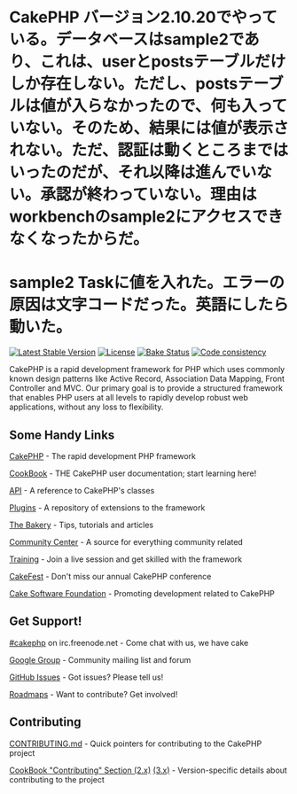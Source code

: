 # CakePHP バージョン2.10.20でやっている。データベースはsample2であり、これは、userとpostsテーブルだけしか存在しない。ただし、postsテーブルは値が入らなかったので、何も入っていない。そのため、結果には値が表示されない。ただ、認証は動くところまではいったのだが、それ以降は進んでいない。承認が終わっていない。理由はworkbenchのsample2にアクセスできなくなったからだ。
# sample2 Taskに値を入れた。エラーの原因は文字コードだった。英語にしたら動いた。

[![Latest Stable Version](https://poser.pugx.org/cakephp/cakephp/v/stable.svg)](https://packagist.org/packages/cakephp/cakephp)
[![License](https://poser.pugx.org/cakephp/cakephp/license.svg)](https://packagist.org/packages/cakephp/cakephp)
[![Bake Status](https://secure.travis-ci.org/cakephp/cakephp.png?branch=master)](https://travis-ci.org/cakephp/cakephp)
[![Code consistency](https://squizlabs.github.io/PHP_CodeSniffer/analysis/cakephp/cakephp/grade.svg)](https://squizlabs.github.io/PHP_CodeSniffer/analysis/cakephp/cakephp/)

CakePHP is a rapid development framework for PHP which uses commonly known design patterns like Active Record, Association Data Mapping, Front Controller and MVC.
Our primary goal is to provide a structured framework that enables PHP users at all levels to rapidly develop robust web applications, without any loss to flexibility.


## Some Handy Links

[CakePHP](https://cakephp.org) - The rapid development PHP framework

[CookBook](https://book.cakephp.org) - THE CakePHP user documentation; start learning here!

[API](https://api.cakephp.org) - A reference to CakePHP's classes

[Plugins](https://plugins.cakephp.org) - A repository of extensions to the framework

[The Bakery](https://bakery.cakephp.org) - Tips, tutorials and articles

[Community Center](https://community.cakephp.org) - A source for everything community related

[Training](https://training.cakephp.org) - Join a live session and get skilled with the framework

[CakeFest](https://cakefest.org) - Don't miss our annual CakePHP conference

[Cake Software Foundation](https://cakefoundation.org) - Promoting development related to CakePHP


## Get Support!

[#cakephp](https://webchat.freenode.net/?channels=#cakephp) on irc.freenode.net - Come chat with us, we have cake

[Google Group](https://groups.google.com/group/cake-php) - Community mailing list and forum

[GitHub Issues](https://github.com/cakephp/cakephp/issues) - Got issues? Please tell us!

[Roadmaps](https://github.com/cakephp/cakephp/wiki#roadmaps) - Want to contribute? Get involved!


## Contributing

[CONTRIBUTING.md](CONTRIBUTING.md) - Quick pointers for contributing to the CakePHP project

[CookBook "Contributing" Section (2.x)](https://book.cakephp.org/2.0/en/contributing.html) [(3.x)](https://book.cakephp.org/3.0/en/contributing.html) - Version-specific details about contributing to the project
